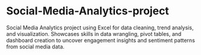 # Social-Media-Analytics-project
Social Media Analytics project using Excel for data cleaning, trend analysis, and visualization. Showcases skills in data wrangling, pivot tables, and dashboard creation to uncover engagement insights and sentiment patterns from social media data.
